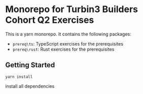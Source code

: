 # Monorepo for Turbin3 Builders Cohort Q2 Exercises

This is a yarn monorepo. It contains the following packages:
- `prereq\ts`: TypeScript exercises for the prerequisites
- `prereq\rust`: Rust exercises for the prerequisites

## Getting Started
```
yarn install 
```
install all dependencies

